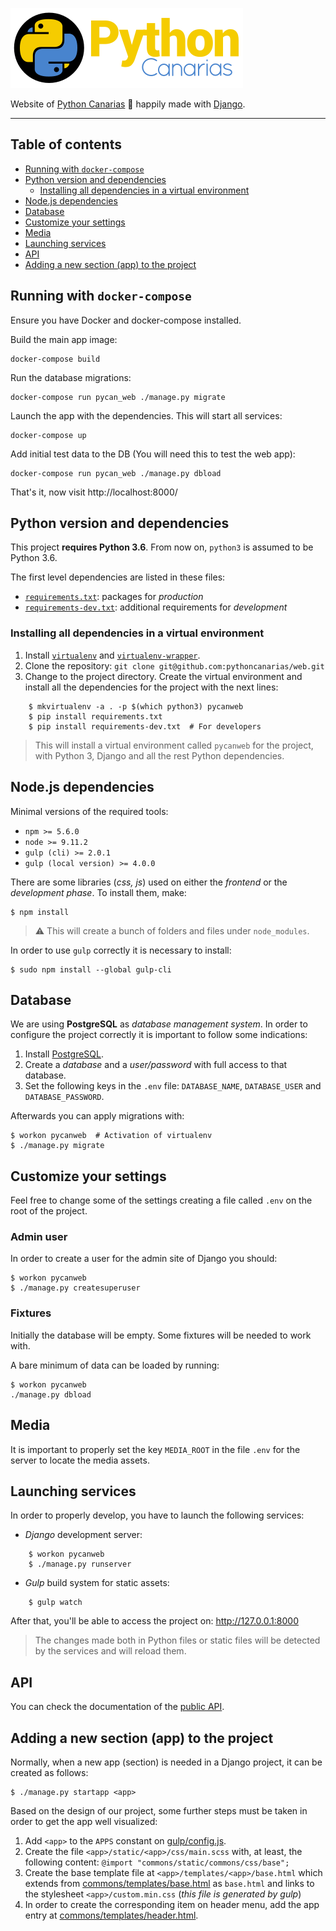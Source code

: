 ![Python Canarias Logo](https://github.com/pythoncanarias/docs/raw/master/logos/python-canarias/bitmaps/logo-python-canarias-color-372x128.png)

Website of [Python Canarias](pythoncanarias.es) 🚀 happily made with [Django](https://www.djangoproject.com/).

---

## Table of contents <!-- omit in TOC -->
- [Running with `docker-compose`](#running-with--docker-compose-)
- [Python version and dependencies](#python-version-and-dependencies)
  * [Installing all dependencies in a virtual environment](#installing-all-dependencies-in-a-virtual-environment)
- [Node.js dependencies](#nodejs-dependencies)
- [Database](#database)
- [Customize your settings](#customize-your-settings)
- [Media](#media)
- [Launching services](#launching-services)
- [API](#api)
- [Adding a new section (app) to the project](#adding-a-new-section--app--to-the-project)


## Running with `docker-compose`

Ensure you have Docker and docker-compose installed.

Build the main app image:
```
docker-compose build
```

Run the database migrations:
```
docker-compose run pycan_web ./manage.py migrate
```

Launch the app with the dependencies. This will start all services:
```
docker-compose up
```

Add initial test data to the DB (You will need this to test the web app):
```
docker-compose run pycan_web ./manage.py dbload
```

That's it, now visit http://localhost:8000/

## Python version and dependencies

This project **requires Python 3.6**. From now on, `python3` is assumed to be Python 3.6.

The first level dependencies are listed in these files:

 * [`requirements.txt`](requirements.txt): packages for _production_
 * [`requirements-dev.txt`](requirements-dev.txt): additional requirements for _development_


### Installing all dependencies in a virtual environment

1. Install [`virtualenv`](https://virtualenv.pypa.io/en/latest/) and [`virtualenv-wrapper`](https://virtualenvwrapper.readthedocs.io/en/latest/).
2. Clone the repository: `git clone git@github.com:pythoncanarias/web.git`
3. Change to the project directory. Create the virtual environment and install all
   the dependencies for the project with the next lines:

```console
    $ mkvirtualenv -a . -p $(which python3) pycanweb
    $ pip install requirements.txt
    $ pip install requirements-dev.txt  # For developers
```

> This will install a virtual environment called `pycanweb` for the project, with Python 3, Django and all the rest Python dependencies.

## Node.js dependencies

Minimal versions of the required tools:

- `npm >= 5.6.0`
- `node >= 9.11.2`
- `gulp (cli) >= 2.0.1`
- `gulp (local version) >= 4.0.0`

There are some libraries (_css, js_) used on either the _frontend_ or the _development phase_. To install them, make:

```console
$ npm install
```

> ⚠️ This will create a bunch of folders and files under `node_modules`.

In order to use `gulp` correctly it is necessary to install:

```console
$ sudo npm install --global gulp-cli
```

## Database

We are using **PostgreSQL** as _database management system_. In order to configure the project correctly it is important to follow some indications:

1. Install [PostgreSQL](https://www.postgresql.org/download/).
2. Create a _database_ and a _user/password_ with full access to that database.
3. Set the following keys in the `.env` file: `DATABASE_NAME`, `DATABASE_USER` and `DATABASE_PASSWORD`.

Afterwards you can apply migrations with:

```console
$ workon pycanweb  # Activation of virtualenv
$ ./manage.py migrate
```

## Customize your settings

Feel free to change some of the settings creating a file called `.env` on the root of the project.

### Admin user <!-- omit in TOC -->

In order to create a user for the admin site of Django you should:

```console
$ workon pycanweb
$ ./manage.py createsuperuser
```

### Fixtures <!-- omit in TOC -->

Initially the database will be empty. Some fixtures will be needed to work with.

A bare minimum of data can be loaded by running:

```console
$ workon pycanweb
./manage.py dbload
```

## Media

It is important to properly set the key `MEDIA_ROOT` in the file `.env` for the server to locate the media assets.

## Launching services

In order to properly develop, you have to launch the following services:

- _Django_ development server:

```console
    $ workon pycanweb
    $ ./manage.py runserver
```

- _Gulp_ build system for static assets:

```console
    $ gulp watch
```

After that, you'll be able to access the project on: http://127.0.0.1:8000

> The changes made both in Python files or static files will be detected by the services and will reload them.

## API

You can check the documentation of the [public API](./docs/api.md).

## Adding a new section (app) to the project

Normally, when a new app (section) is needed in a Django project, it can be created as follows:

```console
$ ./manage.py startapp <app>
```

Based on the design of our project, some further steps must be taken in order to get the app well visualized:

1. Add `<app>` to the `APPS` constant on [gulp/config.js](gulp/config.js).
2. Create the file `<app>/static/<app>/css/main.scss` with, at least, the following content: `@import "commons/static/commons/css/base";`
3. Create the base template file at `<app>/templates/<app>/base.html` which extends from [commons/templates/base.html](commons/templates/base.html) as `base.html` and links to the stylesheet `<app>/custom.min.css` (_this file is generated by gulp_)
4. In order to create the corresponding item on header menu, add the app entry at [commons/templates/header.html](commons/templates/header.html).
